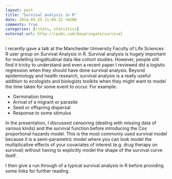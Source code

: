 ```yaml
---
layout: post
title: "Survival analysis in R"
date: 2014-03-25 11:04:22 +0100
comments: true
categories: [rstats, statistics]
external-url: http://rpubs.com/daspringate/survival
---
```


I recently gave a talk at the Manchester University Faculty of Life Sciences R user group on Survival Analysis in R.  Survival analysis is hugely important for modelling longditudinal data like cohort studies.  However, people still find it tricky to understand and even a recent paper I reviewed did a logistic regression when they should have done survival analysis. Beyond epidemiology and health research, survival analysis is a really useful addition to ecologists and biologists toolkits when they might want to model the time taken for some event to occur. For example:

* Germination timing
* Arrival of a migrant or parasite
* Seed or offspring dispersal
* Response to some stimulus

In the presentation, I discussed censoring (dealing with missing data of various kinds) and the survival function before introducing the Cox proportional hazards model. This is the most commonly used survival model because it is a semi-parametric model where you can look model the multiplicative effects of your covariates of interest (e.g. drug therapy on survival) without having to explicitly model the shape of the survival curve itself.

I then give a run through of a typical survival analysis in R before providing some links for further reading.
